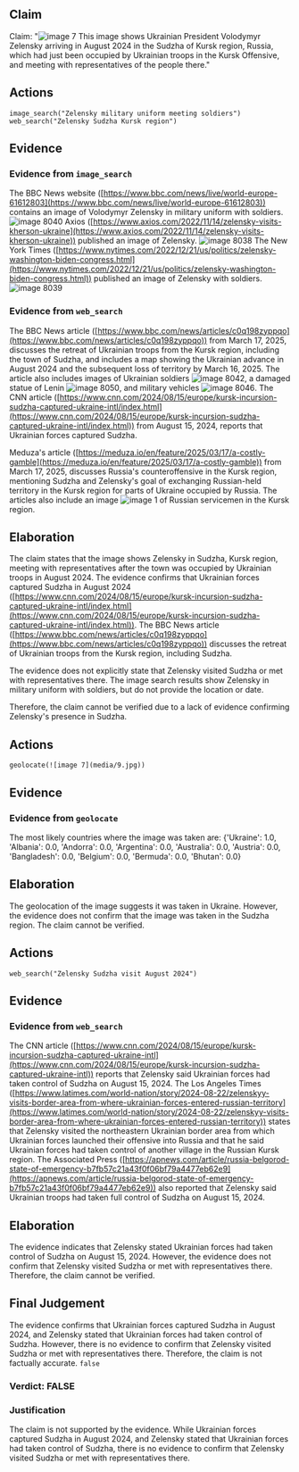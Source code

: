 ## Claim
Claim: "![image 7](media/9.jpg) This image shows Ukrainian President Volodymyr Zelensky arriving in August 2024 in the Sudzha of Kursk region, Russia, which had just been occupied by Ukrainian troops in the Kursk Offensive, and meeting with representatives of the people there."

## Actions
```
image_search("Zelensky military uniform meeting soldiers")
web_search("Zelensky Sudzha Kursk region")
```

## Evidence
### Evidence from `image_search`
The BBC News website ([https://www.bbc.com/news/live/world-europe-61612803](https://www.bbc.com/news/live/world-europe-61612803)) contains an image of Volodymyr Zelensky in military uniform with soldiers. ![image 8040](media/2025-08-30_08-12-1756541529-373283.jpg) Axios ([https://www.axios.com/2022/11/14/zelensky-visits-kherson-ukraine](https://www.axios.com/2022/11/14/zelensky-visits-kherson-ukraine)) published an image of Zelensky. ![image 8038](media/2025-08-30_08-12-1756541528-715848.jpg) The New York Times ([https://www.nytimes.com/2022/12/21/us/politics/zelensky-washington-biden-congress.html](https://www.nytimes.com/2022/12/21/us/politics/zelensky-washington-biden-congress.html)) published an image of Zelensky with soldiers. ![image 8039](media/2025-08-30_08-12-1756541528-984746.jpg)


### Evidence from `web_search`
The BBC News article ([https://www.bbc.com/news/articles/c0q198zyppqo](https://www.bbc.com/news/articles/c0q198zyppqo)) from March 17, 2025, discusses the retreat of Ukrainian troops from the Kursk region, including the town of Sudzha, and includes a map showing the Ukrainian advance in August 2024 and the subsequent loss of territory by March 16, 2025. The article also includes images of Ukrainian soldiers ![image 8042](media/2025-08-30_08-12-1756541538-986945.jpg), a damaged statue of Lenin ![image 8050](media/2025-08-30_08-12-1756541543-251464.jpg), and military vehicles ![image 8046](media/2025-08-30_08-12-1756541541-513560.jpg). The CNN article ([https://www.cnn.com/2024/08/15/europe/kursk-incursion-sudzha-captured-ukraine-intl/index.html](https://www.cnn.com/2024/08/15/europe/kursk-incursion-sudzha-captured-ukraine-intl/index.html)) from August 15, 2024, reports that Ukrainian forces captured Sudzha.

Meduza's article ([https://meduza.io/en/feature/2025/03/17/a-costly-gamble](https://meduza.io/en/feature/2025/03/17/a-costly-gamble)) from March 17, 2025, discusses Russia's counteroffensive in the Kursk region, mentioning Sudzha and Zelensky's goal of exchanging Russian-held territory in the Kursk region for parts of Ukraine occupied by Russia. The articles also include an image ![image 1](media/0.jpg) of Russian servicemen in the Kursk region.


## Elaboration
The claim states that the image shows Zelensky in Sudzha, Kursk region, meeting with representatives after the town was occupied by Ukrainian troops in August 2024. The evidence confirms that Ukrainian forces captured Sudzha in August 2024 ([https://www.cnn.com/2024/08/15/europe/kursk-incursion-sudzha-captured-ukraine-intl/index.html](https://www.cnn.com/2024/08/15/europe/kursk-incursion-sudzha-captured-ukraine-intl/index.html)). The BBC News article ([https://www.bbc.com/news/articles/c0q198zyppqo](https://www.bbc.com/news/articles/c0q198zyppqo)) discusses the retreat of Ukrainian troops from the Kursk region, including Sudzha.

The evidence does not explicitly state that Zelensky visited Sudzha or met with representatives there. The image search results show Zelensky in military uniform with soldiers, but do not provide the location or date.

Therefore, the claim cannot be verified due to a lack of evidence confirming Zelensky's presence in Sudzha.


## Actions
```
geolocate(![image 7](media/9.jpg))
```

## Evidence
### Evidence from `geolocate`
The most likely countries where the image was taken are: {'Ukraine': 1.0, 'Albania': 0.0, 'Andorra': 0.0, 'Argentina': 0.0, 'Australia': 0.0, 'Austria': 0.0, 'Bangladesh': 0.0, 'Belgium': 0.0, 'Bermuda': 0.0, 'Bhutan': 0.0}

## Elaboration
The geolocation of the image suggests it was taken in Ukraine. However, the evidence does not confirm that the image was taken in the Sudzha region. The claim cannot be verified.


## Actions
```
web_search("Zelensky Sudzha visit August 2024")
```

## Evidence
### Evidence from `web_search`
The CNN article ([https://www.cnn.com/2024/08/15/europe/kursk-incursion-sudzha-captured-ukraine-intl](https://www.cnn.com/2024/08/15/europe/kursk-incursion-sudzha-captured-ukraine-intl)) reports that Zelensky said Ukrainian forces had taken control of Sudzha on August 15, 2024. The Los Angeles Times ([https://www.latimes.com/world-nation/story/2024-08-22/zelenskyy-visits-border-area-from-where-ukrainian-forces-entered-russian-territory](https://www.latimes.com/world-nation/story/2024-08-22/zelenskyy-visits-border-area-from-where-ukrainian-forces-entered-russian-territory)) states that Zelensky visited the northeastern Ukrainian border area from which Ukrainian forces launched their offensive into Russia and that he said Ukrainian forces had taken control of another village in the Russian Kursk region. The Associated Press ([https://apnews.com/article/russia-belgorod-state-of-emergency-b7fb57c21a43f0f06bf79a4477eb62e9](https://apnews.com/article/russia-belgorod-state-of-emergency-b7fb57c21a43f0f06bf79a4477eb62e9)) also reported that Zelensky said Ukrainian troops had taken full control of Sudzha on August 15, 2024.


## Elaboration
The evidence indicates that Zelensky stated Ukrainian forces had taken control of Sudzha on August 15, 2024. However, the evidence does not confirm that Zelensky visited Sudzha or met with representatives there. Therefore, the claim cannot be verified.


## Final Judgement
The evidence confirms that Ukrainian forces captured Sudzha in August 2024, and Zelensky stated that Ukrainian forces had taken control of Sudzha. However, there is no evidence to confirm that Zelensky visited Sudzha or met with representatives there. Therefore, the claim is not factually accurate. `false`

### Verdict: FALSE

### Justification
The claim is not supported by the evidence. While Ukrainian forces captured Sudzha in August 2024, and Zelensky stated that Ukrainian forces had taken control of Sudzha, there is no evidence to confirm that Zelensky visited Sudzha or met with representatives there.
